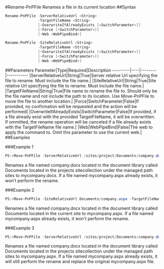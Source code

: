 #Rename-PnPFile
Renames a file in its current location
##Syntax
```powershell
Rename-PnPFile -ServerRelativeUrl <String>
               -TargetFileName <String>
               [-OverwriteIfAlreadyExists [<SwitchParameter>]]
               [-Force [<SwitchParameter>]]
               [-Web <WebPipeBind>]
```


```powershell
Rename-PnPFile -SiteRelativeUrl <String>
               -TargetFileName <String>
               [-OverwriteIfAlreadyExists [<SwitchParameter>]]
               [-Force [<SwitchParameter>]]
               [-Web <WebPipeBind>]
```


##Parameters
Parameter|Type|Required|Description
---------|----|--------|-----------
|ServerRelativeUrl|String|True|Server relative Url specifying the file to rename. Must include the file name.|
|SiteRelativeUrl|String|True|Site relative Url specifying the file to rename. Must include the file name.|
|TargetFileName|String|True|File name to rename the file to. Should only be the file name and not include the path to its location. Use Move-PnPFile to move the file to another location.|
|Force|SwitchParameter|False|If provided, no confirmation will be requested and the action will be performed|
|OverwriteIfAlreadyExists|SwitchParameter|False|If provided, if a file already exist with the provided TargetFileName, it will be overwritten. If ommitted, the rename operation will be canceled if a file already exists with the TargetFileName file name.|
|Web|WebPipeBind|False|The web to apply the command to. Omit this parameter to use the current web.|
##Examples

###Example 1
```powershell
PS:>Move-PnPFile -ServerRelativeUrl /sites/project/Documents/company.docx -TargetFileName mycompany.docx
```
Renames a file named company.docx located in the document library called Documents located in the projects sitecollection under the managed path sites to mycompany.docx. If a file named mycompany.aspx already exists, it won't perform the rename.

###Example 2
```powershell
PS:>Move-PnPFile -SiteRelativeUrl Documents/company.aspx -TargetFileName mycompany.docx
```
Renames a file named company.docx located in the document library called Documents located in the current site to mycompany.aspx. If a file named mycompany.aspx already exists, it won't perform the rename.

###Example 3
```powershell
PS:>Move-PnPFile -ServerRelativeUrl /sites/project/Documents/company.docx -TargetFileName mycompany.docx -OverwriteIfAlreadyExists
```
Renames a file named company.docx located in the document library called Documents located in the projects sitecollection under the managed path sites to mycompany.aspx. If a file named mycompany.aspx already exists, it will still perform the rename and replace the original mycompany.aspx file.
